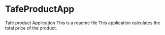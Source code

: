 # TafeProductApp
Tafe product Application
This is a readme file
This application calculates the total price of the product.
